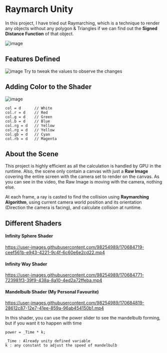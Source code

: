 # Raymarch Unity
In this project, I have tried out Raymarching, which is a technique to render any objects without any polygon & Triangles if we can find out the ****Signed Distance Function**** of that object.

![image](https://user-images.githubusercontent.com/98254989/170685433-830c3908-ae23-433b-a24f-f1685d1e1254.png)

## Features Defined
![image](https://user-images.githubusercontent.com/98254989/170683738-18303f32-e2ef-4ab5-acbb-26f8298d6193.png)
Try to tweak the values to observe the changes

## Adding Color to the Shader
![image](https://user-images.githubusercontent.com/98254989/170683860-60d1aafa-b9d0-4177-a70e-7168cb22ecd6.png)
```
col = d      // White
col.r = d    // Red
col.g = d    // Green
col.b = d    // Blue
col.rg = d   // Yellow
col.rg = d   // Yellow
col.gb = d   // Cyan
col.rb = d   // Magenta
```

## About the Scene
This project is highly efficient as all the calculation is handled by GPU in the runtime.
Also, the scene only contain a canvas with just a **Raw Image** covering the entire screen with the camera set to render on the canvas. As you can see in the video, the Raw Image is moving with the camera, nothing else.

At each frame, a ray is casted to find the collision using **Raymarching Algorithm**, using current camera world position and its orientation (Direction the camera is facing), and calculate collision at runtime.

## Different Shaders

#### Infinity Sphere Shader
https://user-images.githubusercontent.com/98254989/170684719-ceef561b-e943-4221-9c4f-6c60e6e2cd22.mp4

#### Infinity Way Shader
https://user-images.githubusercontent.com/98254989/170684771-723981f3-39f9-438a-8a10-4ed2a72ffeba.mp4

#### Mandelbulb Shader (My Personal Favourite)
https://user-images.githubusercontent.com/98254989/170684819-28612c87-12e7-41ee-859a-96ab454150b1.mp4

In this shader, you can use the power slider to see the mandelbulb forming, but if you want it to happen with time
```
power = _Time * k;

_Time : Already unity defined variable 
k : any constant to adjust the speed of mandelbulb
```
